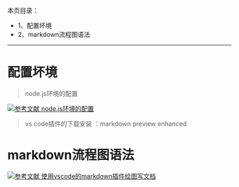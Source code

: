 本页目录：
- 1、配置坏境
- 2、markdown流程图语法


***

# 配置坏境

> node.js环境的配置

[![](https://img.shields.io/badge/参考文献-node.js环境的配置-yellow.svg "参考文献 node.js环境的配置")](https://github.com/OurNotes/CCN/blob/master/2.%E5%89%8D%E7%AB%AF/2.webpack/1.webpack%E4%B9%8B%E5%BC%80%E5%8F%91%E7%8E%AF%E5%A2%83/1-nodejs%E4%B8%8B%E8%BD%BD%E5%AE%89%E8%A3%85.md)

> vs code插件的下载安装 ：markdown preview enhanced


# markdown流程图语法

[![](https://img.shields.io/badge/参考文献-使用vscode的markdown插件绘图写文档-yellow.svg "参考文献 使用vscode的markdown插件绘图写文档")](https://www.jianshu.com/p/a9bd83b768d5)

